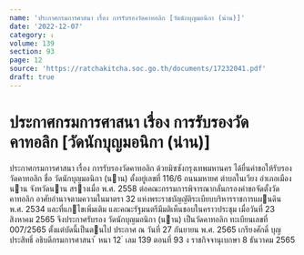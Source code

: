 ```yaml
---
name: 'ประกาศกรมการศาสนา เรื่อง การรับรองวัดคาทอลิก [วัดนักบุญมอนิกา (น่าน)]'
date: '2022-12-07'
category: ง
volume: 139
section: 93
page: 12
source: 'https://ratchakitcha.soc.go.th/documents/17232041.pdf'
draft: true
---
```


# ประกาศกรมการศาสนา เรื่อง การรับรองวัดคาทอลิก [วัดนักบุญมอนิกา (น่าน)]

ประกาศกรมการศาสนา เรื่อง การรับรองวัดคาทอลิก ด้วยมิซซังกรุงเทพมหานคร ได้ยื่นคําขอให้รับรองวัดคาทอลิก ชื่อ วัดนักบุญมอนิกา (นาน) ตั้งอยู่เลขที่ 116/6 ถนนมหายศ ตําบลในเวียง อําเภอเมืองนาน จังหวัดนาน สรางเมื่อ พ.ศ. 2558 ต่อคณะกรรมการพิจารณากลั่นกรองคําขอจัดตั้งวัดคาทอลิก อาศัยอํานาจตามความในมาตรา 32 แห่งพระราชบัญญัติระเบียบบริหารราชการแผนดิน พ.ศ. 2534 และที่แกไขเพิ่มเติม และคณะรัฐมนตรีมีมติเห็นชอบในคราวประชุม เมื่อวันที่ 23 สิงหาคม 2565 จึงประกาศรับรอง วัดนักบุญมอนิกา (นาน) เป็นวัดคาทอลิก ทะเบียนเลขที่ 007/2565 ตั้งแต่บัดนี้เป็นตนไป ประกาศ ณ วันที่ 27 กันยายน พ.ศ. 2565 เกรียงศักดิ์ บุญประสิทธิ์ อธิบดีกรมการศาสนา ้ หนา 12 ่ เลม 139 ตอนที่ 93 ง ราชกิจจานุเบกษา 8 ธันวาคม 2565
